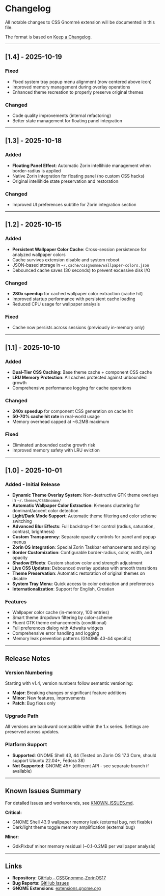 # Changelog

All notable changes to CSS Gnommé extension will be documented in this file.

The format is based on [Keep a Changelog](https://keepachangelog.com/en/1.0.0/).

---

## [1.4] - 2025-10-19

### Fixed

- Fixed system tray popup menu alignment (now centered above icon)
- Improved memory management during overlay operations
- Enhanced theme recreation to properly preserve original themes

### Changed

- Code quality improvements (internal refactoring)
- Better state management for floating panel integration

---

## [1.3] - 2025-10-18

### Added

- **Floating Panel Effect**: Automatic Zorin intellihide management when border-radius is applied
- Native Zorin integration for floating panel (no custom CSS hacks)
- Original intellihide state preservation and restoration

### Changed

- Improved UI preferences subtitle for Zorin integration section

---

## [1.2] - 2025-10-15

### Added

- **Persistent Wallpaper Color Cache**: Cross-session persistence for analyzed wallpaper colors
- Cache survives extension disable and system reboot
- JSON-based storage in `~/.cache/cssgnomme/wallpaper-colors.json`
- Debounced cache saves (30 seconds) to prevent excessive disk I/O

### Changed

- **280x speedup** for cached wallpaper color extraction (cache hit)
- Improved startup performance with persistent cache loading
- Reduced CPU usage for wallpaper analysis

### Fixed

- Cache now persists across sessions (previously in-memory only)

---

## [1.1] - 2025-10-10

### Added

- **Dual-Tier CSS Caching**: Base theme cache + component CSS cache
- **LRU Memory Protection**: All caches protected against unbounded growth
- Comprehensive performance logging for cache operations

### Changed

- **240x speedup** for component CSS generation on cache hit
- **50-70% cache hit rate** in real-world usage
- Memory overhead capped at ~6.2MB maximum

### Fixed

- Eliminated unbounded cache growth risk
- Improved memory safety with LRU eviction

---

## [1.0] - 2025-10-01

### Added - Initial Release

- **Dynamic Theme Overlay System**: Non-destructive GTK theme overlays in `~/.themes/CSSGnomme/`
- **Automatic Wallpaper Color Extraction**: K-means clustering for dominant/accent color detection
- **Light/Dark Mode Support**: Automatic theme filtering and color scheme switching
- **Advanced Blur Effects**: Full backdrop-filter control (radius, saturation, contrast, brightness)
- **Custom Transparency**: Separate opacity controls for panel and popup menus
- **Zorin OS Integration**: Special Zorin Taskbar enhancements and styling
- **Border Customization**: Configurable border-radius, color, width, and opacity
- **Shadow Effects**: Custom shadow color and strength adjustment
- **Live CSS Updates**: Debounced overlay updates with smooth transitions
- **Theme Preservation**: Automatic restoration of original themes on disable
- **System Tray Menu**: Quick access to color extraction and preferences
- **Internationalization**: Support for English, Croatian

### Features

- Wallpaper color cache (in-memory, 100 entries)
- Smart theme dropdown filtering by color-scheme
- Fluent GTK theme enhancements (conditional)
- Full preferences dialog with Adwaita widgets
- Comprehensive error handling and logging
- Memory leak prevention patterns (GNOME 43-44 specific)

---

## Release Notes

### Version Numbering

Starting with v1.4, version numbers follow semantic versioning:

- **Major**: Breaking changes or significant feature additions
- **Minor**: New features, improvements
- **Patch**: Bug fixes only

### Upgrade Path

All versions are backward compatible within the 1.x series. Settings are preserved across updates.

### Platform Support

- **Supported**: GNOME Shell 43, 44 (Tested on Zorin OS 17.3 Core, should support Ubuntu 22.04+, Fedora 38)
- **Not Supported**: GNOME 45+ (different API - see separate branch if available)

---

## Known Issues Summary

For detailed issues and workarounds, see [KNOWN_ISSUES.md](KNOWN_ISSUES.md).

**Critical:**

- GNOME Shell 43.9 wallpaper memory leak (external bug, not fixable)
- Dark/light theme toggle memory amplification (external bug)

**Minor:**

- GdkPixbuf minor memory residual (~0.1-0.2MB per wallpaper analysis)

---

## Links

- **Repository**: [GitHub - CSSGnomme-ZorinOS17](https://github.com/drdrummie/CSSGnomme-ZorinOS17)
- **Bug Reports**: [GitHub Issues](https://github.com/drdrummie/CSSGnomme-ZorinOS17/issues)
- **GNOME Extensions**: [extensions.gnome.org](https://extensions.gnome.org/)
